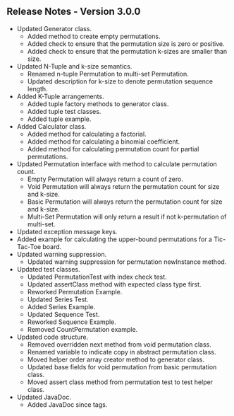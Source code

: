 ## Release Notes - Version 3.0.0

* Updated Generator class.
    * Added method to create empty permutations.
    * Added check to ensure that the permutation size is zero or positive.
    * Added check to ensure that the permutation k-sizes are smaller than size.
* Updated N-Tuple and k-size semantics.
    * Renamed n-tuple Permutation to multi-set Permutation.
    * Updated description for k-size to denote permutation sequence length.
* Added K-Tuple arrangements.
    * Added tuple factory methods to generator class.
    * Added tuple test classes.
    * Added tuple example.
* Added Calculator class.
    * Added method for calculating a factorial.
    * Added method for calculating a binomial coefficient.
    * Added method for calculating permutation count for partial permutations.
* Updated Permutation interface with method to calculate permutation count.
    * Empty Permutation will always return a count of zero.
    * Void Permutation will always return the permutation count for size and k-size.
    * Basic Permutation will always return the permutation count for size and k-size.
    * Multi-Set Permutation will only return a result if not k-permutation of multi-set.
* Updated exception message keys.
* Added example for calculating the upper-bound permutations for a Tic-Tac-Toe board.
* Updated warning suppression.
    * Updated warning suppression for permutation newInstance method.
* Updated test classes.
    * Updated PermutationTest with index check test.
    * Updated assertClass method with expected class type first.
    * Reworked Permutation Example.
    * Updated Series Test.
    * Added Series Example.
    * Updated Sequence Test.
    * Reworked Sequence Example.
    * Removed CountPermutation example.
* Updated code structure.
    * Removed overridden next method from void permutation class.
    * Renamed variable to indicate copy in abstract permutation class.
    * Moved helper order array creator method to generator class.
    * Updated base fields for void permutation from basic permutation class.
    * Moved assert class method from permutation test to test helper class.
* Updated JavaDoc.
    * Added JavaDoc since tags.
